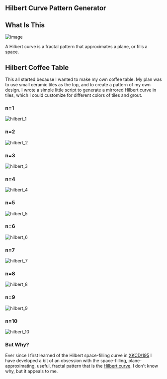 ## Hilbert Curve Pattern Generator

## What Is This

![image](https://user-images.githubusercontent.com/4342684/132954549-9ecd32cc-4c4c-49ce-88e3-045dc9d6f23b.png)

A Hilbert curve is a fractal pattern that approximates a plane, or fills a space.

## Hilbert Coffee Table

This all started because I wanted to make my own coffee table.  My plan was to use small ceramic tiles as the top, and to create a pattern of my own design.  I wrote a simple little script to generate a mirrored Hilbert curve in tiles, which I could customize for different colors of tiles and grout.

### n=1
![hilbert_1](https://user-images.githubusercontent.com/4342684/132954983-c3240838-2346-4526-a51a-fea774321633.png)

### n=2
![hilbert_2](https://user-images.githubusercontent.com/4342684/132954988-9bb816ee-0b48-4729-94c6-d11994a087f2.png)

### n=3
![hilbert_3](https://user-images.githubusercontent.com/4342684/132954994-53e08842-c273-481c-9cd7-e3212215eddd.png)

### n=4
![hilbert_4](https://user-images.githubusercontent.com/4342684/132954998-f62d15eb-bc7e-4f8a-accc-b92d2bd046ee.png)

### n=5
![hilbert_5](https://user-images.githubusercontent.com/4342684/132955005-710d1304-42db-4213-9de0-420c7d7780a3.png)

### n=6
![hilbert_6](https://user-images.githubusercontent.com/4342684/132955011-80b3e427-f33e-4e9f-a661-2f0aa17c94c3.png)

### n=7
![hilbert_7](https://user-images.githubusercontent.com/4342684/132955021-51450879-f4ec-4d9b-9caa-8d11d44a1c75.png)

### n=8
![hilbert_8](https://user-images.githubusercontent.com/4342684/132955022-5bc332c6-ed30-43eb-8306-4df5151180b2.png)

### n=9
![hilbert_9](https://user-images.githubusercontent.com/4342684/132955034-dd196fc5-33f2-4c05-a45f-fbb7dd964ec7.png)

### n=10
![hilbert_10](https://user-images.githubusercontent.com/4342684/132955039-9eace6c3-7d07-40a7-b6d9-6607d76dd50b.png)


### But Why?

Ever since I first learned of the Hilbert space-filling curve in [XKCD/195](https://xkcd.com/195/) I have developed a bit of an obsession with the space-filling, plane-approximating, useful, fractal pattern that is the [Hilbert curve](https://en.wikipedia.org/wiki/Hilbert_curve).  I don't know why, but it appeals to me.
